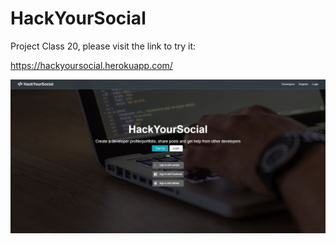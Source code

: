 # HackYourSocial

Project Class 20, please visit the link to try it:

https://hackyoursocial.herokuapp.com/

![HackYourSocial](./assets/HackYourSocial.jpg)

